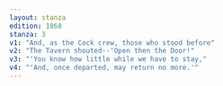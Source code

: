 ```yaml
---
layout: stanza
edition: 1868
stanza: 3
v1: "And, as the Cock crew, those who stood before"
v2: "The Tavern shouted--'Open then the Door!"
v3: "'You know how little while we have to stay,"
v4: "'And, once departed, may return no more.'"
---
```

